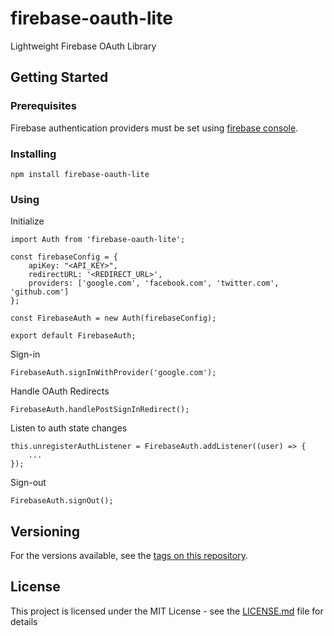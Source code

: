 # firebase-oauth-lite

Lightweight Firebase OAuth Library 

## Getting Started

### Prerequisites

Firebase authentication providers must be set using [firebase console](https://console.firebase.google.com).

### Installing

```
npm install firebase-oauth-lite
```
### Using
Initialize

```
import Auth from 'firebase-oauth-lite';

const firebaseConfig = {
    apiKey: "<API_KEY>",
    redirectURL: '<REDIRECT_URL>',
    providers: ['google.com', 'facebook.com', 'twitter.com', 'github.com']
};

const FirebaseAuth = new Auth(firebaseConfig);

export default FirebaseAuth;
```

Sign-in

```
FirebaseAuth.signInWithProvider('google.com');
```

Handle OAuth Redirects

```
FirebaseAuth.handlePostSignInRedirect();
```

Listen to auth state changes

```
this.unregisterAuthListener = FirebaseAuth.addListener((user) => {
    ...
});
```

Sign-out

```
FirebaseAuth.signOut();
```

## Versioning

For the versions available, see the [tags on this repository](https://github.com/vivekweb2013/firebase-oauth-lite/tags). 

## License

This project is licensed under the MIT License - see the [LICENSE.md](LICENSE.md) file for details
